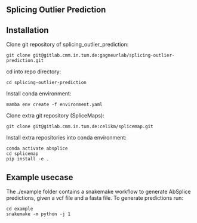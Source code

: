 Splicing Outlier Prediction
--------------------------------

## Installation
Clone git repository of splicing_outlier_prediction:
```
git clone git@gitlab.cmm.in.tum.de:gagneurlab/splicing-outlier-prediction.git
```

cd into repo directory:
```
cd splicing-outlier-prediction
```

Install conda environment:
```
mamba env create -f environment.yaml
```

Clone extra git repository (SpliceMaps):
```
git clone git@gitlab.cmm.in.tum.de:celikm/splicemap.git
```

Install extra repositories into conda environment:
```
conda activate absplice
cd splicemap
pip install -e .
```

## Example usecase
The ./example folder contains a snakemake workflow to generate AbSplice predictions, given a vcf file and a fasta file.
To generate predictions run:
```
cd example
snakemake -m python -j 1
```